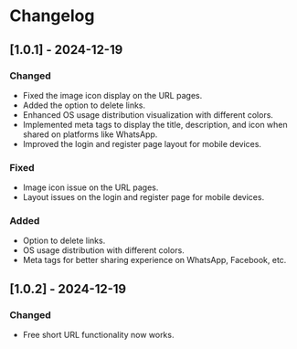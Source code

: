# Changelog

## [1.0.1] - 2024-12-19

### Changed
- Fixed the image icon display on the URL pages.
- Added the option to delete links.
- Enhanced OS usage distribution visualization with different colors.
- Implemented meta tags to display the title, description, and icon when shared on platforms like WhatsApp.
- Improved the login and register page layout for mobile devices.

### Fixed
- Image icon issue on the URL pages.
- Layout issues on the login and register page for mobile devices.

### Added
- Option to delete links.
- OS usage distribution with different colors.
- Meta tags for better sharing experience on WhatsApp, Facebook, etc.

## [1.0.2] - 2024-12-19

### Changed
- Free short URL functionality now works.
